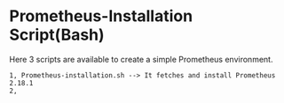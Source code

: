# Prometheus-Installation Script(Bash)

Here 3 scripts are available to create a simple Prometheus environment.
```
1, Prometheus-installation.sh --> It fetches and install Prometheus 2.18.1
2, 
